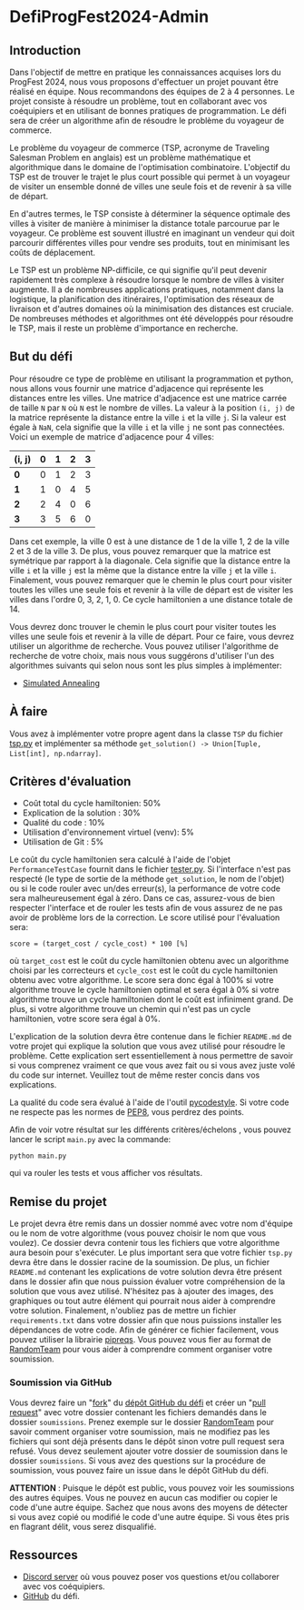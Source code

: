 # DefiProgFest2024-Admin

## Introduction
Dans l'objectif de mettre en pratique les connaissances acquises lors du ProgFest 2024, nous vous proposons 
d'effectuer un projet pouvant être réalisé en équipe. Nous recommandons des équipes de 2 à 4 personnes. Le projet 
consiste à résoudre
un problème, tout en collaborant avec vos coéquipiers et en utilisant de 
bonnes pratiques de programmation. Le défi sera de créer un algorithme afin de résoudre le problème du voyageur de
commerce. 

Le problème du voyageur de commerce (TSP, acronyme de Traveling Salesman Problem en anglais) est un problème 
mathématique et algorithmique dans le domaine de l'optimisation combinatoire. L'objectif du TSP est de trouver le 
trajet le plus court possible qui permet à un voyageur de visiter un ensemble donné de villes une seule fois et de 
revenir à sa ville de départ.

En d'autres termes, le TSP consiste à déterminer la séquence optimale des villes à visiter de manière à minimiser la 
distance totale parcourue par le voyageur. Ce problème est souvent illustré en imaginant un vendeur qui doit parcourir 
différentes villes pour vendre ses produits, tout en minimisant les coûts de déplacement.

Le TSP est un problème NP-difficile, ce qui signifie qu'il peut devenir rapidement très complexe à résoudre lorsque le 
nombre de villes à visiter augmente. Il a de nombreuses applications pratiques, notamment dans la logistique, la 
planification des itinéraires, l'optimisation des réseaux de livraison et d'autres domaines où la minimisation des 
distances est cruciale. De nombreuses méthodes et algorithmes ont été développés pour résoudre le TSP, mais il reste 
un problème d'importance en recherche.



## But du défi

Pour résoudre ce type de problème en utilisant la programmation et python, nous allons vous fournir une matrice 
d'adjacence qui représente les distances entre les villes. Une matrice d'adjacence est une matrice carrée de taille
`N` par `N` où `N` est le nombre de villes. La valeur à la position `(i, j)` de la matrice représente la distance entre 
la ville `i` et la ville `j`. Si la valeur est égale à `NaN`, cela signifie que la ville `i` et la ville `j` ne sont pas
connectées. Voici un exemple de matrice d'adjacence pour 4 villes:

| (i, j) | 0 | 1 | 2 | 3 |
|--------|---|---|---|---|
| **0**  | 0 | 1 | 2 | 3 |
| **1**  | 1 | 0 | 4 | 5 |
| **2**  | 2 | 4 | 0 | 6 |
| **3**  | 3 | 5 | 6 | 0 |

Dans cet exemple, la ville 0 est à une distance de 1 de la ville 1, 2 de la ville 2 et 3 de la ville 3. De plus, vous 
pouvez remarquer que la matrice est symétrique par rapport à la diagonale. Cela signifie que la distance entre la ville
`i` et la ville `j` est la même que la distance entre la ville `j` et la ville `i`. Finalement, vous pouvez remarquer
que le chemin le plus court pour visiter toutes les villes une seule fois et revenir à la ville de départ est de
visiter les villes dans l'ordre 0, 3, 2, 1, 0. Ce cycle hamiltonien a une distance totale de 14.


Vous devrez donc trouver le chemin le plus court pour
visiter toutes les villes une seule fois et revenir à la ville de départ. Pour ce faire, vous devrez utiliser un
algorithme de recherche. Vous pouvez utiliser l'algorithme de recherche de votre choix, mais nous vous suggérons
d'utiliser l'un des algorithmes suivants qui selon nous sont les plus simples à implémenter:

- [Simulated Annealing](https://en.wikipedia.org/wiki/Simulated_annealing)


## À faire
Vous avez à implémenter votre propre agent dans la classe `TSP` du fichier 
[tsp.py](tsp.py) et implémenter sa méthode 
`get_solution() -> Union[Tuple, List[int], np.ndarray]`.

## Critères d'évaluation
- Coût total du cycle hamiltonien: 50%
- Explication de la solution : 30%
- Qualité du code : 10%
- Utilisation d'environnement virtuel (venv): 5%
- Utilisation de Git : 5%

Le coût du cycle hamiltonien sera calculé à l'aide de l'objet `PerformanceTestCase` fournit dans le fichier 
[tester.py](tools/tester.py). Si l'interface n'est pas respecté (le type de sortie de 
la méthode `get_solution`, le nom de l'objet) ou si le code rouler avec un/des erreur(s), la performance de votre code 
sera malheureusement égal à zéro. Dans ce cas, assurez-vous de bien respecter l'interface et de rouler les tests afin
de vous assurez de ne pas avoir de problème lors de la correction. Le score utilisé pour l'évaluation sera:
```
score = (target_cost / cycle_cost) * 100 [%]
```
où `target_cost` est le coût du cycle hamiltonien obtenu avec un algorithme choisi par les correcteurs et `cycle_cost`
est le coût du cycle hamiltonien obtenu avec votre algorithme. Le score sera donc égal à 100% si votre algorithme
trouve le cycle hamiltonien optimal et sera égal à 0% si votre algorithme trouve un cycle hamiltonien dont le coût est
infiniment grand. De plus, si votre algorithme trouve un chemin qui n'est pas un cycle hamiltonien, votre score sera
égal à 0%.

L'explication de la solution devra être contenue dans le fichier `README.md` de votre projet qui explique la solution 
que vous avez utilisé pour résoudre le problème. Cette explication sert essentiellement à nous permettre de savoir si
vous comprenez vraiment ce que vous avez fait ou si vous avez juste volé du code sur internet. Veuillez tout de même 
rester concis dans vos explications.

La qualité du code sera évalué à l'aide de l'outil [pycodestyle](https://pycodestyle.pycqa.org/en/latest/intro.html). 
Si votre code ne respecte pas les normes de [PEP8](https://peps.python.org/pep-0008/), vous perdrez des points. 

Afin de voir votre résultat sur les différents critères/échelons , vous pouvez lancer le script `main.py` avec
la commande:
```shell
python main.py
```
qui va rouler les tests et vous afficher vos résultats.



## Remise du projet

Le projet devra être remis dans un dossier nommé avec votre nom d'équipe ou le nom de votre algorithme
(vous pouvez choisir le nom que vous voulez). Ce dossier devra contenir tous les fichiers que votre algorithme aura 
besoin pour s'exécuter. Le plus important sera que votre fichier `tsp.py` devra
être dans le dossier racine de la soumission. De plus, un fichier `README.md` contenant les explications de votre 
solution devra être présent dans le dossier
afin que nous puission évaluer votre compréhension de la solution que vous avez utilisé. N'hésitez pas à ajouter des
images, des graphiques ou tout autre élément qui pourrait nous aider à comprendre votre solution.
Finalement, n'oubliez pas de
mettre un fichier `requirements.txt` dans votre dossier afin que nous puissions installer les dépendances de votre
code. Afin de générer ce fichier facilement, vous pouvez utiliser la librairie 
[pipreqs](https://pypi.org/project/pipreqs/).
Vous pouvez vous fier au format de [RandomTeam](soumissions/RandomTeam) pour vous aider à comprendre
comment organiser votre soumission.

### Soumission via GitHub
Vous devrez faire un "[fork](https://docs.github.com/en/get-started/quickstart/fork-a-repo)" du 
[dépôt GitHub du défi](https://github.com/JeremieGince/DefiProgFest2024) et créer un 
"[pull request](https://docs.github.com/en/pull-requests/collaborating-with-pull-requests/proposing-changes-to-your-work-with-pull-requests/about-pull-requests)" 
avec votre dossier contenant les fichiers demandés dans le dossier `soumissions`. Prenez exemple sur le dossier
[RandomTeam](soumissions/RandomTeam) pour savoir comment organiser votre soumission, mais ne modifiez pas les fichiers
qui sont déjà présents dans le dépôt sinon votre pull request sera refusé. Vous devez seulement ajouter votre dossier
de soumission dans le dossier `soumissions`. Si vous avez des questions sur la procédure de soumission, vous pouvez
faire un issue dans le dépôt GitHub du défi.


**ATTENTION** : Puisque le dépôt est public, vous pouvez voir les soumissions des autres équipes. Vous ne pouvez en 
aucun cas
modifier ou copier le code d'une autre équipe. Sachez que nous avons des moyens de détecter si vous avez copié
ou modifié le code d'une autre équipe. Si vous êtes pris en flagrant délit, vous serez disqualifié.


## Ressources
- [Discord server](https://discord.gg/F8kcefP3my) où vous pouvez poser vos questions et/ou
    collaborer avec vos coéquipiers.
- [GitHub](https://github.com/JeremieGince/DefiProgFest2024) du défi.
